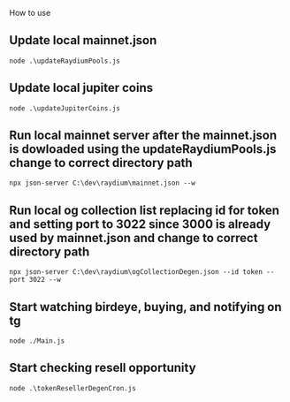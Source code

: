How to use

## Update local mainnet.json
`node .\updateRaydiumPools.js`

## Update local jupiter coins
`node .\updateJupiterCoins.js`

## Run local mainnet server after the mainnet.json is dowloaded using the updateRaydiumPools.js change to correct directory path
`npx json-server C:\dev\raydium\mainnet.json --w`


## Run local og collection list replacing id for token and setting port to 3022 since 3000 is already used by mainnet.json and change to correct directory path
`npx json-server C:\dev\raydium\ogCollectionDegen.json --id token --port 3022 --w`

## Start watching birdeye, buying, and notifying on tg
`node ./Main.js`

## Start checking resell opportunity
`node .\tokenResellerDegenCron.js`
